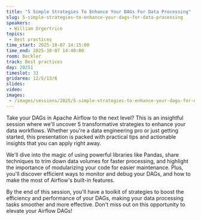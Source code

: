 ```yaml
---
title: "5 Simple Strategies To Enhance Your DAGs For Data Processing"
slug: 5-simple-strategies-to-enhance-your-dags-for-data-processing
speakers:
 - William Orgertrice
topics:
 - Best practices
time_start: 2025-10-07 14:15:00
time_end: 2025-10-07 14:40:00
room: Beckler
track: Best practices
day: 20251
timeslot: 33
gridarea: 12/5/13/6
slides:
video: 
images:
 - /images/sessions/2025/5-simple-strategies-to-enhance-your-dags-for-data-processing.png
---
```


Take your DAGs in Apache Airflow to the next level? This is an insightful session where we'll uncover 5 transformative strategies to enhance your data workflows. Whether you're a data engineering pro or just getting started, this presentation is packed with practical tips and actionable insights that you can apply right away.

We'll dive into the magic of using powerful libraries like Pandas, share techniques to trim down data volumes for faster processing, and highlight the importance of modularizing your code for easier maintenance. Plus, you'll discover efficient ways to monitor and debug your DAGs, and how to make the most of Airflow's built-in features.

By the end of this session, you'll have a toolkit of strategies to boost the efficiency and performance of your DAGs, making your data processing tasks smoother and more effective. Don't miss out on this opportunity to elevate your Airflow DAGs!